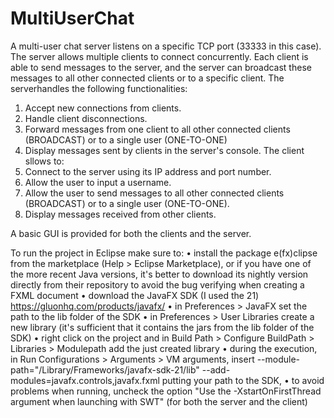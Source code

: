 # MultiUserChat

A multi-user chat server listens on a specific TCP port (33333 in this case). The server allows multiple clients to connect concurrently.
Each client is able to send messages to the server, and the server can broadcast these messages to all other connected clients or to a specific client.
The serverhandles the following functionalities:
1. Accept new connections from clients.
2. Handle client disconnections.
3. Forward messages from one client to all other connected clients (BROADCAST) or to a single user (ONE-TO-ONE)
4. Display messages sent by clients in the server's console.
The client sllows to:
1. Connect to the server using its IP address and port number.
2. Allow the user to input a username.
3. Allow the user to send messages to all other connected clients (BROADCAST) or to a single user (ONE-TO-ONE).
4. Display messages received from other clients.

A basic GUI is provided for both the clients and the server.

To run the project in Eclipse make sure to:
• install the package e(fx)clipse from the marketplace (Help > Eclipse Marketplace), or if you have one of the more recent Java versions, it's better to download its nightly version directly from their repository to avoid the bug verifying when creating a FXML document
• download the JavaFX SDK (I used the 21) https://gluonhq.com/products/javafx/
• in Preferences > JavaFX set the path to the lib folder of the SDK
• in Preferences > User Libraries create a new library (it's sufficient that it contains the jars from the lib folder of the SDK)
• right click on the project and in Build Path > Configure BuildPath > Libraries > Modulepath add the just created library
• during the execution, in Run Configurations > Arguments > VM arguments, insert --module-path="/Library/Frameworks/javafx-sdk-21/lib" --add-modules=javafx.controls,javafx.fxml putting your path to the SDK,
• to avoid problems when running, uncheck the option "Use the -XstartOnFirstThread argument when launching with SWT" (for both the server and the client)

